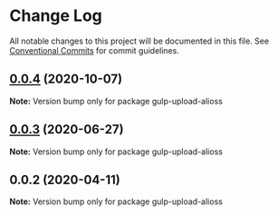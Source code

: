 # Change Log

All notable changes to this project will be documented in this file.
See [Conventional Commits](https://conventionalcommits.org) for commit guidelines.

## [0.0.4](https://github.com/ntnyq/gulp-plugins/compare/gulp-upload-alioss@0.0.3...gulp-upload-alioss@0.0.4) (2020-10-07)

**Note:** Version bump only for package gulp-upload-alioss

## [0.0.3](https://github.com/ntnyq/gulp-plugins/compare/gulp-upload-alioss@0.0.2...gulp-upload-alioss@0.0.3) (2020-06-27)

**Note:** Version bump only for package gulp-upload-alioss

## 0.0.2 (2020-04-11)

**Note:** Version bump only for package gulp-upload-alioss
